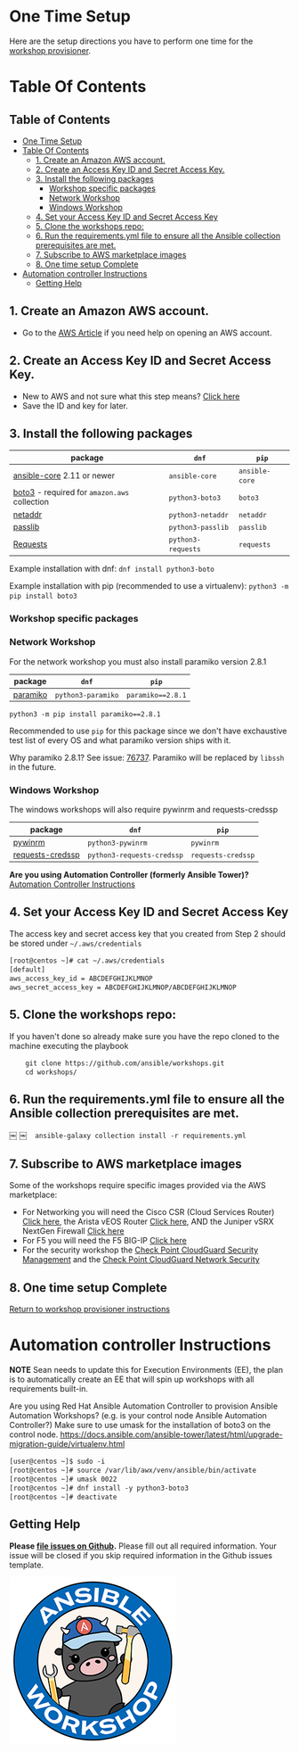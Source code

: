 # One Time Setup

Here are the setup directions you have to perform one time for the [workshop provisioner](../provisioner).

# Table Of Contents

<!-- TOC titleSize:2 tabSpaces:2 depthFrom:1 depthTo:6 withLinks:1 updateOnSave:1 orderedList:0 skip:0 title:1 charForUnorderedList:* -->
## Table of Contents
* [One Time Setup](#one-time-setup)
* [Table Of Contents](#table-of-contents)
  * [1. Create an Amazon AWS account.](#1-create-an-amazon-aws-account)
  * [2. Create an Access Key ID and Secret Access Key.](#2-create-an-access-key-id-and-secret-access-key)
  * [3. Install the following packages](#3-install-the-following-packages)
    * [Workshop specific packages](#workshop-specific-packages)
    * [Network Workshop](#network-workshop)
    * [Windows Workshop](#windows-workshop)
  * [4. Set your Access Key ID and Secret Access Key](#4-set-your-access-key-id-and-secret-access-key)
  * [5. Clone the workshops repo:](#5-clone-the-workshops-repo)
  * [6. Run the requirements.yml file to ensure all the Ansible collection prerequisites are met.](#6-run-the-requirementsyml-file-to-ensure-all-the-ansible-collection-prerequisites-are-met)
  * [7.  Subscribe to AWS marketplace images](#7--subscribe-to-aws-marketplace-images)
  * [8. One time setup Complete](#8-one-time-setup-complete)
* [Automation controller Instructions](#automation-controller-instructions)
  * [Getting Help](#getting-help)
<!-- /TOC -->

## 1. Create an Amazon AWS account.

- Go to the [AWS Article](https://aws.amazon.com/premiumsupport/knowledge-center/create-and-activate-aws-account/) if you need help on opening an AWS account.

## 2. Create an Access Key ID and Secret Access Key.  

  - New to AWS and not sure what this step means?  [Click here](aws-directions/AWSHELP.md)
  - Save the ID and key for later.

## 3. Install the following packages


| package  | `dnf`   | `pip`  |
|---|---|---|
| [ansible-core](https://docs.ansible.com/core.html) 2.11 or newer | `ansible-core` | `ansible-core` |
| [boto3](https://aws.amazon.com/sdk-for-python/) - required for `amazon.aws` collection | `python3-boto3` | `boto3` |
| [netaddr](https://netaddr.readthedocs.io/en/latest/)| `python3-netaddr` | `netaddr` |
| [passlib](https://passlib.readthedocs.io/en/stable/) | `python3-passlib` | `passlib`
| [Requests](https://docs.python-requests.org/en/latest/)| `python3-requests` | `requests` |

Example installation with dnf:
`dnf install python3-boto`

Example installation with pip (recommended to use a virtualenv):
`python3 -m pip install boto3`

### Workshop specific packages

### Network Workshop

For the network workshop you must also install paramiko version 2.8.1

| package  | `dnf`   | `pip`  |
|---|---|---|
| [paramiko](https://www.paramiko.org/) | `python3-paramiko` | `paramiko==2.8.1` |

```
python3 -m pip install paramiko==2.8.1
```

Recommended to use `pip` for this package since we don't have exchaustive test list of every OS and what paramiko version ships with it.

Why paramiko 2.8.1?  See issue: [76737](https://github.com/ansible/ansible/issues/76737).  Paramiko will be replaced by `libssh` in the future.

### Windows Workshop

The windows workshops will also require pywinrm and requests-credssp

| package  | `dnf`   | `pip`  |
|---|---|---|
| [pywinrm](https://github.com/diyan/pywinrm)| `python3-pywinrm` | `pywinrm`
| [requests-credssp](https://pypi.org/project/requests-credssp/)| `python3-requests-credssp` | `requests-credssp` |




  **Are you using Automation Controller (formerly Ansible Tower)?**  [Automation Controller Instructions](#controller-instructions)

## 4. Set your Access Key ID and Secret Access Key

The access key and secret access key that you created from Step 2 should be stored under `~/.aws/credentials`

```
[root@centos ~]# cat ~/.aws/credentials
[default]
aws_access_key_id = ABCDEFGHIJKLMNOP
aws_secret_access_key = ABCDEFGHIJKLMNOP/ABCDEFGHIJKLMNOP
```

## 5. Clone the workshops repo:

If you haven't done so already make sure you have the repo cloned to the machine executing the playbook

        git clone https://github.com/ansible/workshops.git
        cd workshops/

## 6. Run the requirements.yml file to ensure all the Ansible collection prerequisites are met.
￼
￼```
￼ansible-galaxy collection install -r requirements.yml
￼```

## 7.  Subscribe to AWS marketplace images

Some of the workshops require specific images provided via the AWS marketplace:

  - For Networking you will need the Cisco CSR (Cloud Services Router) [Click here](https://aws.amazon.com/marketplace/pp/B00NF48FI2/), the Arista vEOS Router [Click here](https://aws.amazon.com/marketplace/pp/B077YJYMK5/), AND the Juniper vSRX NextGen Firewall [Click here](https://aws.amazon.com/marketplace/pp/B01LYWCGDX/)
  - For F5 you will need the F5 BIG-IP [Click here](https://aws.amazon.com/marketplace/pp/B079C44MFH/)
  - For the security workshop the [Check Point CloudGuard Security Management](https://aws.amazon.com/marketplace/pp/B07KSBV1MM?qid=1613741711380&sr=0-2&ref_=srh_res_product_title) and the [Check Point CloudGuard Network Security](https://aws.amazon.com/marketplace/pp/B07LB3YN9P?ref_=aws-mp-console-subscription-detail-byol)

## 8. One time setup Complete

[Return to workshop provisioner instructions](../provisioner)

# Automation controller Instructions

**NOTE** Sean needs to update this for Execution Environments (EE), the plan is to automatically create an EE that will spin up workshops with all requirements built-in.

Are you using Red Hat Ansible Automation Controller to provision Ansible Automation Workshops? (e.g. is your control node Ansible Automation Controller?)  Make sure to use umask for the installation of boto3 on the control node.
https://docs.ansible.com/ansible-tower/latest/html/upgrade-migration-guide/virtualenv.html

```
[user@centos ~]$ sudo -i
[root@centos ~]# source /var/lib/awx/venv/ansible/bin/activate
[root@centos ~]# umask 0022
[root@centos ~]# dnf install -y python3-boto3
[root@centos ~]# deactivate
```

## Getting Help

**Please [file issues on Github](https://github.com/ansible/workshops/issues).**  Please fill out all required information.  Your issue will be closed if you skip required information in the Github issues template.

![Ansible-Workshop-Logo.png](../images/Ansible-Workshop-Logo.png)
